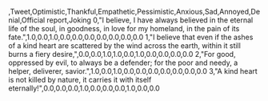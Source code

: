 ,Tweet,Optimistic,Thankful,Empathetic,Pessimistic,Anxious,Sad,Annoyed,Denial,Official report,Joking
0,"I believe, I have always believed in the eternal life of the soul, in goodness, in love for my homeland, in the pain of its fate.",1.0,0.0,1.0,0.0,0.0,0.0,0.0,0.0,0.0,0.0
1,"I believe that even if the ashes of a kind heart are scattered by the wind across the earth, within it still burns a fiery desire,",0.0,0.0,1.0,1.0,0.0,1.0,0.0,0.0,0.0,0.0
2,"For good, oppressed by evil, to always be a defender; for the poor and needy, a helper, deliverer, savior.",1.0,0.0,1.0,0.0,0.0,0.0,0.0,0.0,0.0,0.0
3,"A kind heart is not killed by nature, it carries it with itself eternally!",0.0,0.0,0.0,1.0,0.0,0.0,0.0,1.0,0.0,0.0
